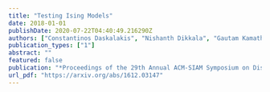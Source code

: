 ```yaml
---
title: "Testing Ising Models"
date: 2018-01-01
publishDate: 2020-07-22T04:40:49.216290Z
authors: ["Constantinos Daskalakis", "Nishanth Dikkala", "Gautam Kamath"]
publication_types: ["1"]
abstract: ""
featured: false
publication: "*Proceedings of the 29th Annual ACM-SIAM Symposium on Discrete Algorithms* (SODA 2018)"
url_pdf: "https://arxiv.org/abs/1612.03147"
---
```


